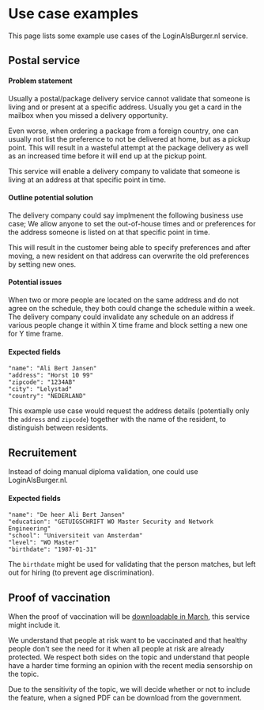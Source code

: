 <title>Use case examples</title>

# Use case examples

This page lists some example use cases of the LoginAlsBurger.nl service.

## Postal service

#### Problem statement
Usually a postal/package delivery service cannot validate that someone is living
and or present at a specific address.
Usually you get a card in the mailbox when you missed a delivery opportunity.

Even worse, when ordering a package from a foreign country,
one can usually not list the preference to not be delivered at home,
but as a pickup point.
This will result in a wasteful attempt at the package delivery
as well as an increased time before it will end up at the pickup point.

This service will enable a delivery company to validate that someone
is living at an address at that specific point in time.

#### Outline potential solution

The delivery company could say implmenent the following business use case;
We allow anyone to set the out-of-house times and or preferences for the address
someone is listed on at that specific point in time.

This will result in the customer being able to specify preferences
and after moving, a new resident on that address can overwrite the old preferences by setting new ones.

#### Potential issues

When two or more people are located on the same address and do not agree on the schedule,
they both could change the schedule within a week.
The delivery company could invalidate any schedule on an address if various people
change it within X time frame and block setting a new one for Y time frame.

#### Expected fields

```
"name": "Ali Bert Jansen"
"address": "Horst 10 99"
"zipcode": "1234AB"
"city": "Lelystad"
"country": "NEDERLAND"
```
This example use case would request the address details
(potentially only the `address` and `zipcode`)
together with the name of the resident,
to distinguish between residents.

## Recruitement

Instead of doing manual diploma validation,
one could use LoginAlsBurger.nl.

#### Expected fields

```
"name": "De heer Ali Bert Jansen"
"education": "GETUIGSCHRIFT WO Master Security and Network Engineering"
"school": "Universiteit van Amsterdam"
"level": "WO Master"
"birthdate": "1987-01-31"
```
The `birthdate` might be used for validating that the person matches,
but left out for hiring (to prevent age discrimination).


## Proof of vaccination

When the proof of vaccination will be
[downloadable in March](https://nos.nl/collectie/13850/artikel/2360888-rivm-vaccinatiebewijs-is-pas-eind-maart-te-downloaden-niet-eind-januari),
this service might include it.

We understand that people at risk want to be vaccinated
and that healthy people don't see the need for it when
all people at risk are already protected.
We respect both sides on the topic
and understand that people have a harder time
forming an opinion with the recent media sensorship on the topic.

Due to the sensitivity of the topic,
we will decide whether or not to include the feature,
when a signed PDF can be download from the government.


